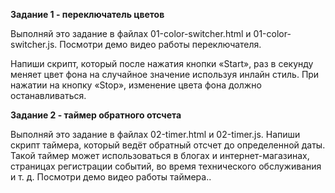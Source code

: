 <b>Задание 1 - переключатель цветов</b>

Выполняй это задание в файлах 01-color-switcher.html и 01-color-switcher.js. Посмотри демо видео работы переключателя.

Напиши скрипт, который после нажатия кнопки «Start», раз в секунду меняет цвет фона <body> на случайное значение используя инлайн стиль. При нажатии на кнопку «Stop», изменение цвета фона должно останавливаться.


<b>Задание 2 - таймер обратного отсчета</b>

Выполняй это задание в файлах 02-timer.html и 02-timer.js. Напиши скрипт таймера, который ведёт обратный отсчет до определенной даты. Такой таймер может использоваться в блогах и интернет-магазинах, страницах регистрации событий, во время технического обслуживания и т. д. Посмотри демо видео работы таймера..
